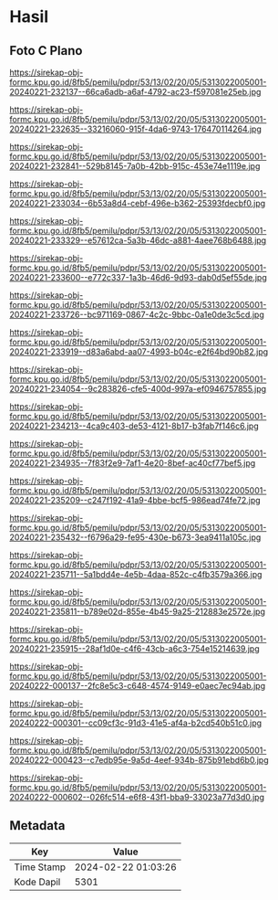 # Hasil

## Foto C Plano

https://sirekap-obj-formc.kpu.go.id/8fb5/pemilu/pdpr/53/13/02/20/05/5313022005001-20240221-232137--66ca6adb-a6af-4792-ac23-f597081e25eb.jpg

https://sirekap-obj-formc.kpu.go.id/8fb5/pemilu/pdpr/53/13/02/20/05/5313022005001-20240221-232635--33216060-915f-4da6-9743-176470114264.jpg

https://sirekap-obj-formc.kpu.go.id/8fb5/pemilu/pdpr/53/13/02/20/05/5313022005001-20240221-232841--529b8145-7a0b-42bb-915c-453e74e1119e.jpg

https://sirekap-obj-formc.kpu.go.id/8fb5/pemilu/pdpr/53/13/02/20/05/5313022005001-20240221-233034--6b53a8d4-cebf-496e-b362-25393fdecbf0.jpg

https://sirekap-obj-formc.kpu.go.id/8fb5/pemilu/pdpr/53/13/02/20/05/5313022005001-20240221-233329--e57612ca-5a3b-46dc-a881-4aee768b6488.jpg

https://sirekap-obj-formc.kpu.go.id/8fb5/pemilu/pdpr/53/13/02/20/05/5313022005001-20240221-233600--e772c337-1a3b-46d6-9d93-dab0d5ef55de.jpg

https://sirekap-obj-formc.kpu.go.id/8fb5/pemilu/pdpr/53/13/02/20/05/5313022005001-20240221-233726--bc971169-0867-4c2c-9bbc-0a1e0de3c5cd.jpg

https://sirekap-obj-formc.kpu.go.id/8fb5/pemilu/pdpr/53/13/02/20/05/5313022005001-20240221-233919--d83a6abd-aa07-4993-b04c-e2f64bd90b82.jpg

https://sirekap-obj-formc.kpu.go.id/8fb5/pemilu/pdpr/53/13/02/20/05/5313022005001-20240221-234054--9c283826-cfe5-400d-997a-ef0946757855.jpg

https://sirekap-obj-formc.kpu.go.id/8fb5/pemilu/pdpr/53/13/02/20/05/5313022005001-20240221-234213--4ca9c403-de53-4121-8b17-b3fab7f146c6.jpg

https://sirekap-obj-formc.kpu.go.id/8fb5/pemilu/pdpr/53/13/02/20/05/5313022005001-20240221-234935--7f83f2e9-7af1-4e20-8bef-ac40cf77bef5.jpg

https://sirekap-obj-formc.kpu.go.id/8fb5/pemilu/pdpr/53/13/02/20/05/5313022005001-20240221-235209--c247f192-41a9-4bbe-bcf5-986ead74fe72.jpg

https://sirekap-obj-formc.kpu.go.id/8fb5/pemilu/pdpr/53/13/02/20/05/5313022005001-20240221-235432--f6796a29-fe95-430e-b673-3ea9411a105c.jpg

https://sirekap-obj-formc.kpu.go.id/8fb5/pemilu/pdpr/53/13/02/20/05/5313022005001-20240221-235711--5a1bdd4e-4e5b-4daa-852c-c4fb3579a366.jpg

https://sirekap-obj-formc.kpu.go.id/8fb5/pemilu/pdpr/53/13/02/20/05/5313022005001-20240221-235811--b789e02d-855e-4b45-9a25-212883e2572e.jpg

https://sirekap-obj-formc.kpu.go.id/8fb5/pemilu/pdpr/53/13/02/20/05/5313022005001-20240221-235915--28af1d0e-c4f6-43cb-a6c3-754e15214639.jpg

https://sirekap-obj-formc.kpu.go.id/8fb5/pemilu/pdpr/53/13/02/20/05/5313022005001-20240222-000137--2fc8e5c3-c648-4574-9149-e0aec7ec94ab.jpg

https://sirekap-obj-formc.kpu.go.id/8fb5/pemilu/pdpr/53/13/02/20/05/5313022005001-20240222-000301--cc09cf3c-91d3-41e5-af4a-b2cd540b51c0.jpg

https://sirekap-obj-formc.kpu.go.id/8fb5/pemilu/pdpr/53/13/02/20/05/5313022005001-20240222-000423--c7edb95e-9a5d-4eef-934b-875b91ebd6b0.jpg

https://sirekap-obj-formc.kpu.go.id/8fb5/pemilu/pdpr/53/13/02/20/05/5313022005001-20240222-000602--026fc514-e6f8-43f1-bba9-33023a77d3d0.jpg


## Metadata

| Key        | Value               |
| ---------- | ------------------- |
| Time Stamp | 2024-02-22 01:03:26 |
| Kode Dapil | 5301                |



